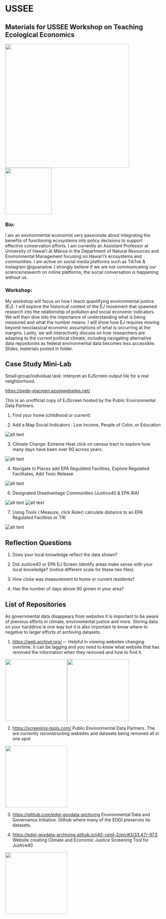 # USSEE
## Materials for USSEE Workshop on Teaching Ecological Economics


<img src="img/left.jpg" alt="" width="400"/><img src="img/Ashley_HS-2_excut.jpg" alt="" width="150"/>

### Bio: 

I am an environmental economist very passionate about integrating the benefits of functioning ecosystems into policy decisions to support effective conservation efforts. I am currently an Assistant Professor at University of Hawaiʻi at Mānoa in the Department of Natural Resources and Environmental Management focusing on Hawaiʻi’s ecosystems and communities. I am active on social media platforms such as TikTok & Instagram @iguanalow. I strongly believe if we are not communicating our science/research on online platforms, the social conversation is happening without us. 


### Workshop:

My workshop will focus on how I teach quantifying environmental justice (EJ). I will explore the historical context of the EJ movement that spawned research into the relationship of pollution and social economic indicators. We will then dive into the importance of understanding what is being measured and what the number means. I will show how EJ requires moving beyond neoclassical economic assumptions of what is occurring at the margins. Lastly, we will interactively discuss on how researchers are adapting to the current political climate, including navigating alternative data repositories as federal environmental data becomes less accessible. Slides, materials posted in folder.


## Case Study Mini‑Lab
Small‑group/individual task: interpret an EJScreen output tile for a real neighborhood.

<https://pedp-ejscreen.azurewebsites.net/>

This is an unofficial copy of EJScreen hosted by the Public Environmental Data Partners. 


1. Find your home (childhood or current)



2.  Add a Map Social Indicators : Low Income, People of Color, or Education

![alt text](img/lowincome.png)


3. Climate Change: Extreme Heat click on census tract to explore how many days have been over 90 across years.

![alt text](img/extheat.png)

4. Navigate to Places add EPA Regulated Facilities, Explore Regulated Facilitates, Add Toxic Release

![alt text](img/TRI_HazardousWaste.png)

6. Designated Disadvantage Communities (Justice40 & EPA IRA)

![alt text](img/CJEST.png)
![alt text](img/epaEJscreen.png)

   
7. Using Tools ( Measure, click Ruler) calculate distance to an EPA Regulated Facilities or TRI 

![alt text](img/Measurement.png)




## Reflection Questions

1. Does your local knowledge reflect the data shown?

2. Did Justice40 or EPA EJ Screen Identify areas make sense with your local knowledge? (notice different scale for these two files)

3. How close was measurement to home or current residents?

4. Has the number of days above 90 grown in your area?


## List of Repositories

As governmental data disappears from websites it is important to be aware of previous efforts in climate, environmental justice and more. Storing data on your harddrive is one way but it is also important to know where to negative to larger efforts of archiving datasets.

1. <https://web.archive.org/> -- Helpful in viewing websites changing overtime. It can be lagging and you need to know what website that has removed the information when they removed and how to find it.


<img src="img/epa1.png" alt="" width="200"/><img src="img/epa.png" alt="" width="200"/>



2. <https://screening-tools.com/> Public Environmental Data Partners. The are currently reconstructing websites and datasets being removed all in one spot

<img src="img/publicenvirdata.png" alt="" width="200"/>



3. <https://github.com/edgi-govdata-archiving> Environmental Data and Governance Initiative. Github where many of the EDGI preserves its datasets.

4. <https://edgi-govdata-archiving.github.io/j40-cejst-2/en/#3/33.47/-97.5>  Website creating Climate and Economic Justice Screening Tool for Justice40

<img src="img/CJSET.png" alt="" width="200"/>

